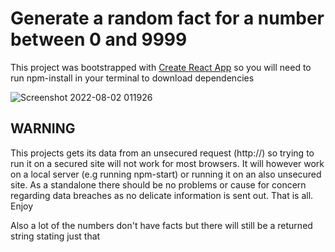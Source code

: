 # Generate a random fact for a number between 0 and 9999

This project was bootstrapped with [Create React App](https://github.com/facebook/create-react-app) so you will need to run npm-install in your terminal to download dependencies

![Screenshot 2022-08-02 011926](https://user-images.githubusercontent.com/78821732/182266065-bb606515-fddd-4e9a-b812-b1dea96e41c8.jpg)

## WARNING

This projects gets its data from an unsecured request (http://) so trying to run it on a secured site will not work for most browsers. It will however work on a local server (e.g running npm-start) or running it on an also unsecured site. As a standalone there should be no problems or cause for concern regarding data breaches as no delicate information is sent out. That is all. Enjoy


Also a lot of the numbers don't have facts but there will still be a returned string stating just that
